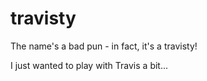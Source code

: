 travisty
========

The name's a bad pun - in fact, it's a travisty!

I just wanted to play with Travis a bit...

